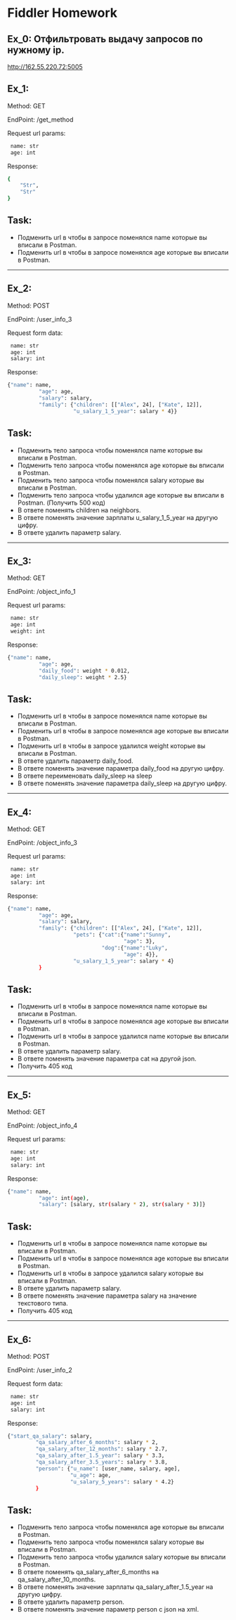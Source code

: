 # Fiddler Homework
## Ex_0:  Отфильтровать выдачу запросов по нужному ip.
http://162.55.220.72:5005

## Ex_1: 
Method: GET

EndPoint: /get_method

Request url params: 
```sh
 name: str
 age: int
```
Response: 
```sh
{
    "Str",
    "Str"
}
```
## Task:
- Подменить url в чтобы в запросе поменялся name которые вы вписали в Postman.
- Подменить url в чтобы в запросе поменялся age которые вы вписали в Postman. 
***

## Ex_2:
Method: POST

EndPoint: /user_info_3

Request form data: 
```sh
 name: str
 age: int
 salary: int
```
Response: 
```sh
{"name": name,
          "age": age,
          "salary": salary,
          "family": {"children": [["Alex", 24], ["Kate", 12]],
                     "u_salary_1_5_year": salary * 4}}
```
## Task:
 - Подменить тело запроса чтобы поменялся name которые вы вписали в Postman.
 - Подменить тело запроса чтобы поменялся age которые вы вписали в Postman. 
 - Подменить тело запроса чтобы поменялся salary которые вы вписали в Postman. 
 - Подменить тело запроса чтобы удалился age которые вы вписали в Postman.  (Получить 500 код)
 - В ответе поменять children на neighbors. 
 - В ответе поменять значение зарплаты u_salary_1_5_year на другую цифру. 
 - В ответе удалить параметр salary. 

***

## Ex_3:
Method: GET

EndPoint: /object_info_1

Request url params: 
```sh
 name: str
 age: int
 weight: int
```
Response: 
```sh
{"name": name,
          "age": age,
          "daily_food": weight * 0.012,
          "daily_sleep": weight * 2.5}
```
## Task:
 - Подменить url в чтобы в запросе поменялся name которые вы вписали в Postman.
 - Подменить url в чтобы в запросе поменялся age которые вы вписали в Postman. 
 - Подменить url в чтобы в запросе удалился weight которые вы вписали в Postman.
 - В ответе удалить параметр  daily_food.
 - В ответе поменять значение параметра daily_food на другую цифру. 
 - В ответе переименовать daily_sleep на sleep
 - В ответе поменять значение параметра daily_sleep на другую цифру. 

***

## Ex_4:
Method: GET

EndPoint: /object_info_3

Request url params: 
```sh
 name: str
 age: int
 salary: int
```
Response: 
```sh
{"name": name,
          "age": age,
          "salary": salary,
          "family": {"children": [["Alex", 24], ["Kate", 12]],
                     "pets": {"cat":{"name":"Sunny",
                                     "age": 3},
                              "dog":{"name":"Luky",
                                     "age": 4}},
                     "u_salary_1_5_year": salary * 4}
          }
```
## Task:
 - Подменить url в чтобы в запросе поменялся name которые вы вписали в Postman.
 - Подменить url в чтобы в запросе поменялся age которые вы вписали в Postman. 
 - Подменить url в чтобы в запросе удалился name которые вы вписали в Postman.
 - В ответе удалить параметр  salary.
 - В ответе поменять значение параметра cat на другой json. 
 - Получить 405 код

***

## Ex_5:
Method: GET

EndPoint: /object_info_4

Request url params: 
```sh
 name: str
 age: int
 salary: int
```
Response: 
```sh
{"name": name,
          "age": int(age),
          "salary": [salary, str(salary * 2), str(salary * 3)]}
```

## Task:
 - Подменить url в чтобы в запросе поменялся name которые вы вписали в Postman.
 - Подменить url в чтобы в запросе поменялся age которые вы вписали в Postman. 
 - Подменить url в чтобы в запросе удалился salary которые вы вписали в Postman.
 - В ответе удалить параметр  salary.
 - В ответе поменять значение параметра salary на значение текстового типа. 
 - Получить 405 код

***

## Ex_6:
Method: POST

EndPoint: /user_info_2

Request form data: 
```sh
 name: str
 age: int
 salary: int
 ```
Response: 
 ```sh
{"start_qa_salary": salary,
          "qa_salary_after_6_months": salary * 2,
          "qa_salary_after_12_months": salary * 2.7,
          "qa_salary_after_1.5_year": salary * 3.3,
          "qa_salary_after_3.5_years": salary * 3.8,
          "person": {"u_name": [user_name, salary, age],
                     "u_age": age,
                     "u_salary_5_years": salary * 4.2}
          }
```

## Task:
 - Подменить тело запроса чтобы поменялся age которые вы вписали в Postman. 
 - Подменить тело запроса чтобы поменялся salary которые вы вписали в Postman. 
 - Подменить тело запроса чтобы удалился salary которые вы вписали в Postman.
 - В ответе поменять qa_salary_after_6_months на qa_salary_after_10_months. 
 - В ответе поменять значение зарплаты qa_salary_after_1.5_year на другую цифру. 
 - В ответе удалить параметр person. 
 - В ответе поменять значение параметр person с json на xml. 
